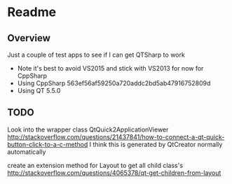 # Readme

## Overview

Just a couple of test apps to see if I can get QTSharp to work

 * Note it's best to avoid VS2015 and stick with VS2013 for now for CppSharp
 * Using CppSharp 563ef56af59250a720addc2bd5ab47916752809d
 * Using QT 5.5.0

## TODO

Look into the wrapper class QtQuick2ApplicationViewer
http://stackoverflow.com/questions/21437841/how-to-connect-a-qt-quick-button-click-to-a-c-method
I think this is generated by QtCreator normally automatically

create an extension method for Layout to get all child class's
http://stackoverflow.com/questions/4065378/qt-get-children-from-layout